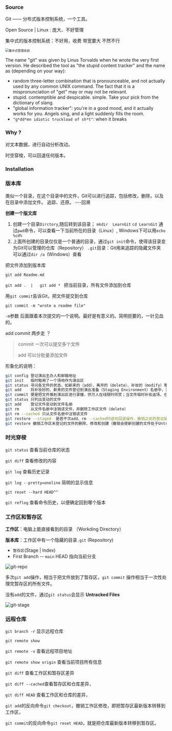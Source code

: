 ### Source

Git —— 分布式版本控制系统，一个工具。

Open Source | Linux  : 庞大、不好管理

集中式的版本控制系统：不好用，收费  带宽要大 不然不行

<img src="https://cdn.jsdelivr.net/gh/c1ata/imgbed2020/imgimage-20230315194915999.png" alt="集中式管理系统" style="zoom:67%;" />

The name "git" was given by Linus Torvalds when he wrote the very first version. He described the tool as "the stupid content tracker" 
and the name as (depending on your way): 

  - random three-letter combination that is pronounceable, and not actually used by any common UNIX command.  The fact that it is a mispronunciation of "get" may or may not be relevant. 
  - stupid. contemptible and despicable. simple. Take your pick from the dictionary of slang. 
  - "global information tracker": you're in a good mood, and it actually works for you. Angels sing, and a light suddenly fills the room. 
  - `"g*dd*mn idiotic truckload of sh*t"`: when it breaks 

### Why ?

对文本数据，进行自动分析改动。

时空穿梭，可以回退任何版本。

### Installation

### 版本库

类似一个目录，在这个目录中的文件，Git可以进行追踪，包括修改，删除，以及在目录中添加文件。 追踪、还原。 ---回溯

**创建一个版文库**

1. 创建一个目录`Dirctory`,随后转到该目录；
   `mkdir  LearnGit`
   `cd LearnGit`
   通过`pwd`命令，可以查看一下当前所在的目录（Linux）, Windows下可以用`echo %cd% `
2. 上面所创建的目录仅仅是一个普通的目录，通过`git init`命令，使得该目录变为Git可以管理的仓库（Repository）
   `.git`目录：Git用来追踪的隐藏文件夹  可以通过`dir /a `(Windows）查看

把文件添加到版本库

`git add Readme.md`

`git add .  |   git add * ` 把当前目录，所有文件添加到仓库

用`git commit`告诉Git，把文件提交到仓库

```
git commit -m "wrote a readme file"
```

`-m`参数  后面跟着本次提交的一个说明。最好是有意义的。简明扼要的，一针见血的。

add commit 两步走 ？

> commit  一次可以提交多个文件
>
> add 可以分批量添加文件

形象化的说明：

```bash
git config 登记演出主办人和邮箱地址
git init   临时租用了一个场地作为演出区
git status 寻问各文件的状态，如新来的（add）、离开的（delete）、补妆的（modify）等。
git add    将补妆好的、新来的文件登记到演出准备（Staging Environment）名册中，注销演技老套、生病而离开的文件
git commit 便是把文件推到演出区进行录播，供万人在线随时欣赏；当文件临时补妆返场，也可通过 -a ，在寻问过文件 status 的情况下，跳过登记阶段，再次录播，并剪辑、更新原有录像。
git status 只列出变动的文件
git add    登记文件变动到文件名册
git rm     从文件名册中注销该文件，并删除工作区文件（delete）
git rm --cached 只从文件名册中注销该文件
git restore --staged  是若干次add、rm --cached的逆向回退操作，撤销之前的登记操作，直到最近一次的commit 提交。
git restore 撤销工作区未登记的文件的删除、修改和创建（撤销会使新创建的文件处于Untracked的状态，但不会删除该文件），直到最近一次的登记。
```

### 时光穿梭

`git status` 查看当前仓库的状态

`git diff` 查看修改的内容

`git log` 查看历史记录

`git log --pretty=oneline` 简明的显示信息 

`git reset --hard HEAD^^`

`git reflog` 查看命令历史，以便确定回到哪个版本

### 工作区和暂存区

**工作区**：电脑上能直接看到的目录 （Workding Directory）

**版本库**：工作区中有一个隐藏的目录`.git` (Repository)

- `暂存区`(Stage | Index)
- First Branch -- `main`   HEAD 指向当前分支

 ![git-repo](https://cdn.jsdelivr.net/gh/c1ata/imgbed2020/img0)

多次`git add`操作，相当于把文件放到了暂存区，`git commit` 操作相当于一次性处理完暂存区的所有文件。

没有`add`的文件，通过`git status`会显示 **Untracked Files**

 ![git-stage](https://www.liaoxuefeng.com/files/attachments/919020074026336/0)

### 远程仓库

`git branch -r` 显示远程仓库

`git remote show`

`git remote -v` 查看远程项目地址

`git remote show origin` 查看当前项目所有信息

`git diff`        查看工作区和暂存区差异

`git diff --cached`查看暂存区和仓库差异，

`git diff HEAD` 查看工作区和仓库的差异，

`git add`的反向命令`git checkout`，撤销工作区修改，即把暂存区最新版本转移到工作区，

`git commit`的反向命令`git reset HEAD`，就是把仓库最新版本转移到暂存区。